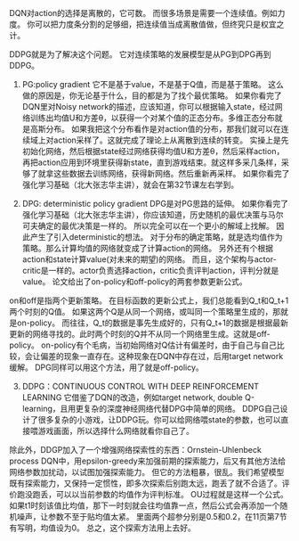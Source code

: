 DQN对action的选择是离散的，它可数。
而很多场景是需要一个连续值。例如力度。
你可以把力度条分割的足够细，把连续值当成离散值做，但终究只是权宜之计。

DDPG就是为了解决这个问题。
它对连续策略的发展模型是从PG到DPG再到DDPG。

1. PG:policy gradient
它不是基于value，不是基于Q值，而是基于策略。
这么做的原因是，你无论基于什么，目的都是为了找个最优策略。
如果你看完了DQN里对Noisy network的描述，应该知道，你可以根据输入state，经过网络训练出均值U和方差θ，以获得一个对某个值的正态分布。多维正态分布就是高斯分布。
如果我把这个分布看作是对action值的分布，那我们就可以在连续域上对action采样了。这就完成了理论上从离散到连续的转变。
实操上是先初始化网络，然后根据state经过网络获得均值U和方差θ，然后采样action，再把action应用到环境里获得新state，直到游戏结束。就这样多采几条样，采够了就拿这些数据去训练网络，获得新网络。然后重新再采样。
如果你看完了强化学习基础（北大张志华主讲），就会在第32节课左右学到。

2. DPG: deterministic policy gradient
DPG是对PG思路的延伸。
如果你看完了强化学习基础（北大张志华主讲），你应该知道，历史随机的最优决策与马尔可夫确定的最优决策是一样的。
所以完全可以在一个更小的解域上找解。
因此产生了引入deterministic的想法。
对于分布的确定策略，就是选均值作为策略。那么计算均值的网络就变成了计算action的网络。
另外还有个根据action和state计算value(对未来的期望)的网络。
而且，这个架构与actor-critic是一样的。actor负责选择action，critic负责评判action，评判分就是value。
论文给出了on-policy和off-policy的两套参数更新公式。

on和off是指两个更新策略。
在目标函数的更新公式上，我们总能看到Q_t和Q_t+1两个时刻的Q值。
如果这两个Q是从同一个网络，或叫同一个策略里生成的，那就是on-policy。
而往往，Q_t的数据是事先生成好的，只有Q_t+1的数据是根据最新更新的网络寻找的。此时两个时刻的Q并不从同一个网络里生成。这就是off-policy。
on-policy有个毛病，当初始网络对Q估计有偏差时，由于自己与自己比较，会让偏差的现象一直存在。这种现象在DQN中存在过，后用target network缓解。
DPG同样可以用这个方法，用了就是off-policy。

3. DDPG：CONTINUOUS CONTROL WITH DEEP REINFORCEMENT LEARNING
它借鉴了DQN的改造，例如target network, double Q-learning，且用更复杂的深度神经网络代替DPG中简单的网络。
DDPG自己设计了很多复杂的小游戏，让DDPG玩。你可以给网络喂state的参数，也可以直接喂游戏画面，所以选择什么网络就看你自己了。

除此外，DDGP加入了一个增强网络探索性的东西：Ornstein-Uhlenbeck process
DQN中，用epsilon-greedy来加强前期的探索能力，后又有其他方法给网络参数加扰动，以试图加强探索能力。
但它的方法粗暴，很乱。我们希望模型既有探索能力，又保持一定惯性，即多次探索后别跑太远，跑丢了就不合适了。评价跑没跑丢，可以以当前参数的均值作为评判标准。
OU过程就是这样一个公式。如果t1时刻该值比均值，那下一时刻就会往均值靠一点，然后公式会再添加一个随机噪声，让参数不至于贴均值太紧。
里面两个超参分别是0.5和0.2，在11页第7节有写明，均值设为0。
总之，这个探索方法用上去好。
